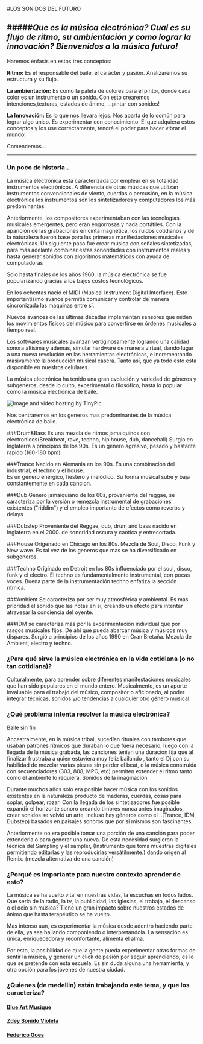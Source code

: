 #LOS SONIDOS DEL FUTURO

#####*Que es la música electrónica? Cual es su flujo de ritmo, su ambientación y como lograr la innovación? Bienvenidos a la música futuro!*
----

Haremos  énfasis en estos tres conceptos: 

**Ritmo:**
Es el responsable del baile, el carácter y pasión.
Analizaremos su estructura y su flujo.

**La ambientación:** Es como la paleta de colores para el pintor, donde cada color es un instrumento o un sonido. Con esto crearemos intenciones,texturas, estados de ánimo, ...pintar con sonidos!

**La Innovación:** Es lo que nos llevara lejos. Nos aparta de lo común para lograr algo unico. Es experimentar con conocimiento.
El que adquiera estos conceptos y los use correctamente, tendrá el poder para hacer vibrar el mundo!

Comencemos...


----

### Un poco de historia..
 
La música electrónica esta caracterizada por emplear en su totalidad instrumentos electrónicos. A diferencia de otras músicas que utilizan instrumentos convencionales de viento, cuerdas o percusión,
en la música electrónica los instrumentos son los sintetizadores y computadores los más predominantes.



Anteriormente, los compositores experimentaban con las tecnologías musicales  emergentes, pero eran engorrosas y nada portátiles.
Con la aparición de las  grabaciones en cinta magnética, los ruidos cotidianos y de la naturaleza  fueron base para las primeras manifestaciones musicales electrónicas.
Un siguiente paso fue crear música con señales sintetizadas, para más adelante combinar estas sonoridades con instrumentos reales y hasta generar sonidos con algoritmos matemáticos  con ayuda de computadoras



Solo hasta finales de los años 1960, la música electrónica se fue popularizando gracias a los bajos costos tecnológicos.


En los ochentas nació el MIDI (Musical Instrument Digital Interface). Este importantísimo avance permitía comunicar y controlar de manera sincronizada las maquinas entre sí.

Nuevos avances de las últimas décadas implementan sensores que miden los movimientos físicos del músico para convertirse en órdenes musicales a tiempo real.

Los softwares musicales avanzan vertiginosamente logrando una calidad sonora altísima y además, simular hardware de manera virtual, dando lugar a una nueva revolución en las herramientas electrónicas, e incrementando masivamente la producción musical casera. Tanto así, que ya todo esto esta disponible en nuestros celulares.



La música electrónica ha tenido una gran evolución y variedad de géneros y subgeneros, desde lo culto, experimental o filosófico, hasta lo popular como la música electrónica de baile.

<img src="http://i57.tinypic.com/2qwzmkp.jpg" border="0" alt="Image and video hosting by TinyPic"></a>


Nos centraremos en los generos mas predominantes de la música electrónica de baile.

###Drum&Bass
Es una mezcla de ritmos jamaiquinos con electronicos(Breakbeat, rave, techno, hip house, dub, dancehall)
Surgio en Inglaterra a principios de los 90s. Es un genero agresivo, pesado y bastante rapido (160-180 bpm)



###Trance
Nacido en Alemania en los 90s. Es una combinación del industrial, el techno y el house.  
Es un genero energico, fiestero y melódico. Su forma musical sube y baja constantemente en cada cancion. 

###Dub
Genero jamaiquiano de los 60s, proveniente del reggae, se caracteriza por la versión o remezcla instrumental de grabaciones existentes ("riddim") y el empleo importante de efectos como reverbs y delays

###Dubstep
Proveniente del Reggae, dub, drum and bass nacido en Inglaterra en el 2000. 
de sonoridad oscura y caotica y entrecortada.

###House
Orígenado en Chicago en los 80s. Mezcla de	Soul, Disco, Funk y New wave.
Es tal vez de los generos que mas se ha diversificado en subgeneros.

###Techno
Oríginado en	Detroit en los 80s influenciado por el soul, disco, funk y el electro.
El techno es fundamentalmente instrumental, con pocas voces. Buena parte de la instrumentación techno enfatiza la sección rítmica.

###Ambient
Se caracteriza por ser muy atmosférica y ambiental. Es mas prioridad el sonido que las notas en si,
creando un efecto para intentar atravesar la conciencia del oyente.


###IDM
se caracteriza más por la experimentación individual que por rasgos musicales fijos. De ahí que pueda abarcar música y músicos muy dispares.
Surgió a principios de los años 1990 en Gran Bretaña. Mezcla de	Ambient, electro y techno.


### ¿Para qué sirve la música electrónica en la vida cotidiana (o no tan cotidiana)?

Culturalmente, para aprender sobre diferentes manifestaciones musicales que han sido populares en el mundo entero.
Musicalmente, es un aporte invaluable para el trabajo del músico, compositor o aficionado, al poder integrar técnicas, sonidos y/o tendencias a cualquier otro género musical.

### ¿Qué problema intenta resolver la música electrónica?


Baile sin fin

Ancestralmente, en la música tribal, sucedían rituales con tambores que usaban patrones rítmicos que duraban lo que fuera necesario, luego con la llegada de la música grabada, las canciones tenían una duración fija que al finalizar frustraba a quien estuviera muy feliz bailando , tanto el Dj con su habilidad de mezclar varias piezas sin perder el beat, o la música construida con secuenciadores (303, 808, MPC, etc) permiten extender el ritmo tanto como el ambiente lo requiera.
Sonidos de la imaginación

Durante muchos años solo era posible hacer música con los sonidos existentes en la naturaleza producto de maderas, cuerdas, cosas para soplar, golpear, rozar.
Con la llegada de los sintetizadores fue posible expandir el horizonte sonoro creando timbres nunca antes imaginados, crear sonidos se volvió un arte, incluso hay géneros como el ..(Trance, IDM, Dubstep) basados en paisajes sonoros que por si mismos son fascinantes.


Anteriormente no era posible tomar una porción de una canción para poder extenderla o para generar una nueva.
De esta necesidad surgieron la técnica del Sampling y el sampler, (Instrumento que toma muestras digitales permitiendo editarlas y las reproducirlas versátilmente.) dando origen al Remix. (mezcla alternativa de una canción)



### ¿Porqué es importante para nuestro contexto aprender de esto?

La música se ha vuelto vital en nuestras vidas, la escuchas en todos lados. 
Que seria de la radio, la tv, la publicidad, las iglesias, el trabajo, el descanso o el ocio sin música?
Tiene un gran impacto sobre nuestros estados de ánimo que hasta terapéutico se ha vuelto.

Mas intenso aun, es experimentar la música desde adentro haciendo parte de ella, ya sea bailando componiendo o interpretándola. 
La sensación es única, enriquecedora y reconfortante, alimenta el alma.

Por esto, la posibilidad de que la gente pueda experimentar otras formas de sentir la música, y generar un click de pasión por seguir aprendiendo, es lo que se pretende con esta escuela. 
Es sin duda alguna una herramienta, y otra opción para los jóvenes de nuestra ciudad.




### ¿Quienes (de medellin) están trabajando este tema, y que los caracteriza?


#### [Blue Art Musique](https://www.facebook.com/blueartmusique?fref=ts)

#### [Zdey Sonido Violeta](https://www.facebook.com/ZDEYSONIDOVIOLETA?fref=ts)

#### [Federico Goes](https://www.facebook.com/federico.goes.3?fref=ts)

